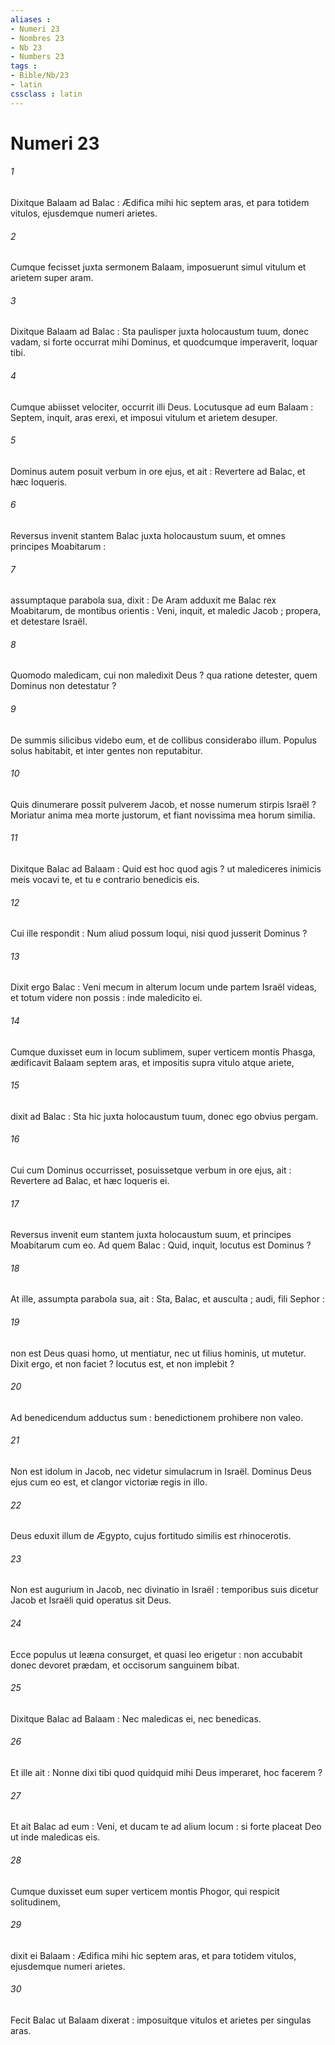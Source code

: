 ```yaml
---
aliases : 
- Numeri 23
- Nombres 23
- Nb 23
- Numbers 23
tags : 
- Bible/Nb/23
- latin
cssclass : latin
---
```


# Numeri 23

###### 1
Dixitque Balaam ad Balac : Ædifica mihi hic septem aras, et para totidem vitulos, ejusdemque numeri arietes.
###### 2
Cumque fecisset juxta sermonem Balaam, imposuerunt simul vitulum et arietem super aram.
###### 3
Dixitque Balaam ad Balac : Sta paulisper juxta holocaustum tuum, donec vadam, si forte occurrat mihi Dominus, et quodcumque imperaverit, loquar tibi.
###### 4
Cumque abiisset velociter, occurrit illi Deus. Locutusque ad eum Balaam : Septem, inquit, aras erexi, et imposui vitulum et arietem desuper.
###### 5
Dominus autem posuit verbum in ore ejus, et ait : Revertere ad Balac, et hæc loqueris.
###### 6
Reversus invenit stantem Balac juxta holocaustum suum, et omnes principes Moabitarum :
###### 7
assumptaque parabola sua, dixit : De Aram adduxit me Balac rex Moabitarum, de montibus orientis : Veni, inquit, et maledic Jacob ; propera, et detestare Israël.
###### 8
Quomodo maledicam, cui non maledixit Deus ? qua ratione detester, quem Dominus non detestatur ?
###### 9
De summis silicibus videbo eum, et de collibus considerabo illum. Populus solus habitabit, et inter gentes non reputabitur.
###### 10
Quis dinumerare possit pulverem Jacob, et nosse numerum stirpis Israël ? Moriatur anima mea morte justorum, et fiant novissima mea horum similia.
###### 11
Dixitque Balac ad Balaam : Quid est hoc quod agis ? ut malediceres inimicis meis vocavi te, et tu e contrario benedicis eis.
###### 12
Cui ille respondit : Num aliud possum loqui, nisi quod jusserit Dominus ?
###### 13
Dixit ergo Balac : Veni mecum in alterum locum unde partem Israël videas, et totum videre non possis : inde maledicito ei.
###### 14
Cumque duxisset eum in locum sublimem, super verticem montis Phasga, ædificavit Balaam septem aras, et impositis supra vitulo atque ariete,
###### 15
dixit ad Balac : Sta hic juxta holocaustum tuum, donec ego obvius pergam.
###### 16
Cui cum Dominus occurrisset, posuissetque verbum in ore ejus, ait : Revertere ad Balac, et hæc loqueris ei.
###### 17
Reversus invenit eum stantem juxta holocaustum suum, et principes Moabitarum cum eo. Ad quem Balac : Quid, inquit, locutus est Dominus ?
###### 18
At ille, assumpta parabola sua, ait : Sta, Balac, et ausculta ; audi, fili Sephor :
###### 19
non est Deus quasi homo, ut mentiatur, nec ut filius hominis, ut mutetur. Dixit ergo, et non faciet ? locutus est, et non implebit ?
###### 20
Ad benedicendum adductus sum : benedictionem prohibere non valeo.
###### 21
Non est idolum in Jacob, nec videtur simulacrum in Israël. Dominus Deus ejus cum eo est, et clangor victoriæ regis in illo.
###### 22
Deus eduxit illum de Ægypto, cujus fortitudo similis est rhinocerotis.
###### 23
Non est augurium in Jacob, nec divinatio in Israël : temporibus suis dicetur Jacob et Israëli quid operatus sit Deus.
###### 24
Ecce populus ut leæna consurget, et quasi leo erigetur : non accubabit donec devoret prædam, et occisorum sanguinem bibat.
###### 25
Dixitque Balac ad Balaam : Nec maledicas ei, nec benedicas.
###### 26
Et ille ait : Nonne dixi tibi quod quidquid mihi Deus imperaret, hoc facerem ?
###### 27
Et ait Balac ad eum : Veni, et ducam te ad alium locum : si forte placeat Deo ut inde maledicas eis.
###### 28
Cumque duxisset eum super verticem montis Phogor, qui respicit solitudinem,
###### 29
dixit ei Balaam : Ædifica mihi hic septem aras, et para totidem vitulos, ejusdemque numeri arietes.
###### 30
Fecit Balac ut Balaam dixerat : imposuitque vitulos et arietes per singulas aras.
